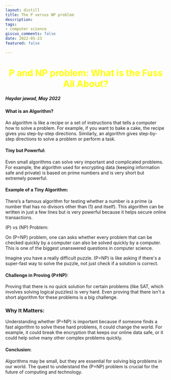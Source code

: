 ```yaml
---
layout: distill 
title: The P versus NP problem 
description: 
tags: 
- computer science 
giscus_comments: false 
date: 2022-05-23
featured: false

---
```

<h1 style="text-align: center; color:yellow !important;">P and NP problem: What is the Fuss All About?</h1>



##### Haydar jawad, May 2022 





#### What is an Algorithm?

An algorithm is like a recipe or a set of instructions that tells a computer how to solve a problem. For example, if you want to bake a cake, the recipe gives you step-by-step directions. Similarly, an algorithm gives step-by-step directions to solve a problem or perform a task.

####  Tiny but Powerful:

Even small algorithms can solve very important and complicated problems. For example, the algorithm used for encrypting data (keeping information safe and private) is based on prime numbers and is very short but extremely powerful.

####  Example of a Tiny Algorithm:

There’s a famous algorithm for testing whether a number is a prime (a number that has no divisors other than \(1\) and itself). This algorithm can be written in just a few lines but is very powerful because it helps secure online transactions.

\(P\) vs \(NP\) Problem:

On \(P=NP\) problem, one can asks whether every problem that can be checked quickly by a computer can also be solved quickly by a computer. This is one of the biggest unanswered questions in computer science.

Imagine you have a really difficult puzzle. \(P=NP\) is like asking if there's a super-fast way to solve the puzzle, not just check if a solution is correct.

####  Challenge in Proving \(P≠NP\):

Proving that there is no quick solution for certain problems (like SAT, which involves solving logical puzzles) is very hard. Even proving that there isn't a short algorithm for these problems is a big challenge.

### Why It Matters:

Understanding whether \(P=NP\) is important because if someone finds a fast algorithm to solve these hard problems, it could change the world. For example, it could break the encryption that keeps our online data safe, or it could help solve many other complex problems quickly.

#### Conclusion:

Algorithms may be small, but they are essential for solving big problems in our world. The quest to understand the \(P=NP\) problem is crucial for the future of computing and technology.